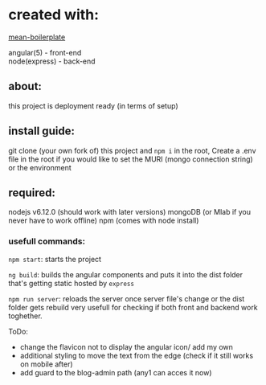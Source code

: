 # created with:
[mean-boilerplate](https://github.com/lloydst/mean-boilerplate)

angular(5)    - front-end <br>
node(express)  - back-end

## about:
 this project is deployment ready (in terms of setup)

## install guide:
 git clone (your own fork of) this project and `npm i` in the root, Create a .env file in the root if you would like to set the MURI (mongo connection string) or the environment

## required:
nodejs v6.12.0 (should work with later versions)
mongoDB (or Mlab if you never have to work offline)
npm (comes with node install)

### usefull commands:
`npm start`: starts the project 

`ng build`: builds the angular components and puts it into the dist folder that's getting static hosted by `express`

`npm run server`: reloads the server once server file's change or the dist folder gets rebuild very usefull for checking if both front and backend work toghether.

ToDo:
 - change the flavicon not to display the angular icon/ add my own
 - additional styling to move the text from the edge (check if it still works on mobile after)
 - add guard to the blog-admin path (any1 can acces it now)
